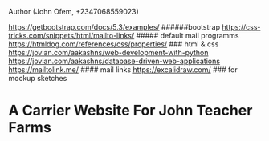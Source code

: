 Author (John Ofem, +2347068559023)

https://getbootstrap.com/docs/5.3/examples/     ######bootstrap
https://css-tricks.com/snippets/html/mailto-links/  ##### default mail programms
https://htmldog.com/references/css/properties/ ### html & css
https://jovian.com/aakashns/web-development-with-python
https://jovian.com/aakashns/database-driven-web-applications
https://mailtolink.me/   #### mail links
https://excalidraw.com/ ### for mockup sketches 





# A Carrier Website For John Teacher Farms
